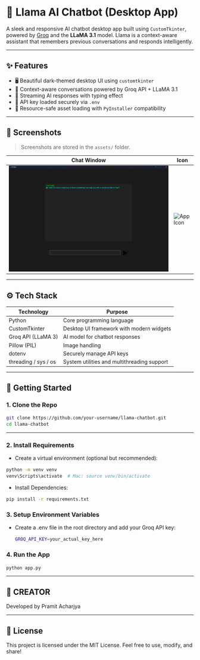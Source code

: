 # 🦙 Llama AI Chatbot (Desktop App)

A sleek and responsive AI chatbot desktop app built using `CustomTkinter`, powered by [Groq](https://groq.com) and the **LLaMA 3.1** model. Llama is a context-aware assistant that remembers previous conversations and responds intelligently.

---

## ✨ Features

- 🖥️ Beautiful dark-themed desktop UI using `customtkinter`
- 🧠 Context-aware conversations powered by Groq API + LLaMA 3.1
- 🔄 Streaming AI responses with typing effect
- 🔐 API key loaded securely via `.env`
- 📁 Resource-safe asset loading with `PyInstaller` compatibility

---

## 📸 Screenshots

> Screenshots are stored in the `assets/` folder.

| Chat Window | Icon |
|-------------|------|
| ![Chat UI](assets/screenshot.png) | ![App Icon](assets/Llama.ico) |

---

## ⚙️ Tech Stack

| Technology         | Purpose                                               |
|--------------------|-------------------------------------------------------|
| Python             | Core programming language                             |
| CustomTkinter      | Desktop UI framework with modern widgets              |
| Groq API (LLaMA 3) | AI model for chatbot responses                        |
| Pillow (PIL)       | Image handling                                        |
| dotenv             | Securely manage API keys                              |
| threading / sys / os | System utilities and multithreading support       |

---

## 🚀 Getting Started

### 1. Clone the Repo

```bash
git clone https://github.com/your-username/llama-chatbot.git
cd llama-chatbot
```
---

### 2. **Install Requirements**

- Create a virtual environment (optional but recommended):
 ```bash
 python -m venv venv
 venv\Scripts\activate  # Mac: source venv/bin/activate
 ```
- Install Dependencies:
 ```bash
pip install -r requirements.txt
 ```
### 3. **Setup Environment Variables**
- Create a .env file in the root directory and add your Groq API key:
  ```bash
  GROQ_API_KEY=your_actual_key_here
  ```
### 4. **Run the App**
```bash
python app.py
```
---

## 🧠 CREATOR

Developed by Pramit Acharjya

---
## 📃 License

This project is licensed under the MIT License. Feel free to use, modify, and share!
